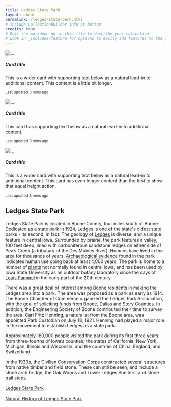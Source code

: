 ```yaml
---
title: Ledges State Park
layout: about
permalink: /ledges-state-park.html
# include CollectionBuilder info at bottom
credits: true
# Edit the markdown on in this file to describe your collection
# Look in _includes/feature for options to easily add features to the page
---
```


<div class="card-group">
  <div class="card">
    <img src="..." class="card-img-top" alt="...">
    <div class="card-body">
      <h5 class="card-title">Card title</h5>
      <p class="card-text">This is a wider card with supporting text below as a natural lead-in to additional content. This content is a little bit longer.</p>
      <p class="card-text"><small class="text-body-secondary">Last updated 3 mins ago</small></p>
    </div>
  </div>
  <div class="card">
    <img src="..." class="card-img-top" alt="...">
    <div class="card-body">
      <h5 class="card-title">Card title</h5>
      <p class="card-text">This card has supporting text below as a natural lead-in to additional content.</p>
      <p class="card-text"><small class="text-body-secondary">Last updated 3 mins ago</small></p>
    </div>
  </div>
  <div class="card">
    <img src="..." class="card-img-top" alt="...">
    <div class="card-body">
      <h5 class="card-title">Card title</h5>
      <p class="card-text">This is a wider card with supporting text below as a natural lead-in to additional content. This card has even longer content than the first to show that equal height action.</p>
      <p class="card-text"><small class="text-body-secondary">Last updated 3 mins ago</small></p>
    </div>
  </div>
</div>

## Ledges State Park

Ledges State Park is located in Boone County, four miles south of Boone. Dedicated as a state park in 1924, Ledges is one of the state's oldest state parks - its second, in fact. The geology of <a href="http://lib.dr.iastate.edu/rtd/295">Ledges</a> is diverse, and a unique feature in central Iowa. Surrounded by prairie, the park features a valley, 100 feet deep, lined with carboniferous sandstone ledges on either side of Pea’s Creek (a tributary of the Des Moines River). Humans have lived in the area for thousands of years. <a href="https://www.iihr.uiowa.edu/igs/publications/uploads/GSI-048.pdf">Archaeological evidence</a> found in the park indicates human use going back at least 4,000 years. The park is home to a number of <a href="http://lib.dr.iastate.edu/rtd/16761">plants</a> not normally found in central Iowa, and has been used by Iowa State University as an outdoor botany laboratory since the days of <a href="louis-h-pammel">Louis Pammel</a> in the early part of the 20th century.

There was a great deal of interest among Boone residents in making the Ledges area into a park. The area was proposed as a park as early as 1914. The Boone Chamber of Commerce organized the Ledges Park Association, with the goal of soliciting funds from Boone, Dallas and Story Counties. In addition, the Engineering Society of Boone contributed their time to survey the area. Carl Fritz Henning, a naturalist from the Boone area, was appointed Park Custodian on July 18, 1921. Henning had played a major role in the movement to establish Ledges as a state park.

Approximately 160,000 people visited the park during its first three years: from three-fourths of Iowa’s counties; the states of California, New York, Michigan, Illinois and Wisconsin; and the countries of China, England, and Switzerland.

In the 1930s, the <a href="https://exhibits.lib.iastate.edu/iowa-state-parks/history/establishment#CCC">Civilian Conservation Corps</a> constructed several structures from native timber and field stone. These can still be seen, and include a stone arch bridge, the Oak Woods and Lower Ledges Shelters, and stone trail steps.

<a href="http://www.iowadnr.gov/Places-to-Go/State-Parks/Iowa-State-Parks/ParkDetails/ParkID/610148">Ledges State Park</a>
<br>
<br>
<a href="https://www.iihr.uiowa.edu/igs/publications/uploads/GSI-048.pdf">Natural History of Ledges State Park</a>

